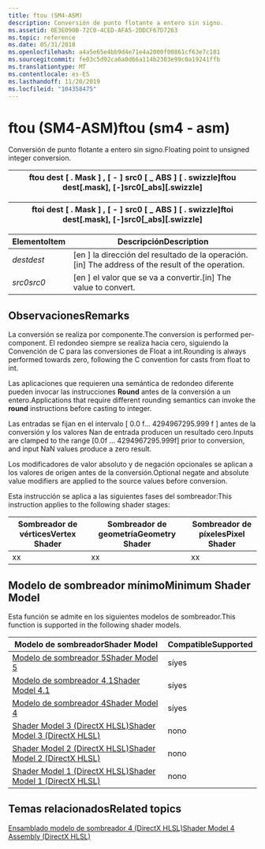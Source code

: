 ```yaml
---
title: ftou (SM4-ASM)
description: Conversión de punto flotante a entero sin signo.
ms.assetid: 0E3E090B-72C0-4CED-AFA5-2DDCF67D7263
ms.topic: reference
ms.date: 05/31/2018
ms.openlocfilehash: a4a5e65e4bb9d4e71e4a2000f00861cf63e7c181
ms.sourcegitcommit: fe03c5d92ca6a0d66a114b2303e99c0a19241ffb
ms.translationtype: MT
ms.contentlocale: es-ES
ms.lasthandoff: 11/20/2019
ms.locfileid: "104358475"
---
```

# <a name="ftou-sm4---asm"></a><span data-ttu-id="3b290-103">ftou (SM4-ASM)</span><span class="sxs-lookup"><span data-stu-id="3b290-103">ftou (sm4 - asm)</span></span>

<span data-ttu-id="3b290-104">Conversión de punto flotante a entero sin signo.</span><span class="sxs-lookup"><span data-stu-id="3b290-104">Floating point to unsigned integer conversion.</span></span>



| <span data-ttu-id="3b290-105">ftou dest \[ . Mask \] , \[ - \] src0 \[ \_ ABS \] \[ . swizzle\]</span><span class="sxs-lookup"><span data-stu-id="3b290-105">ftou dest\[.mask\], \[-\]src0\[\_abs\]\[.swizzle\]</span></span> |
|----------------------------------------------------|



 



| <span data-ttu-id="3b290-106">ftoi dest \[ . Mask \] , \[ - \] src0 \[ \_ ABS \] \[ . swizzle\]</span><span class="sxs-lookup"><span data-stu-id="3b290-106">ftoi dest\[.mask\], \[-\]src0\[\_abs\]\[.swizzle\]</span></span> |
|----------------------------------------------------|



 



| <span data-ttu-id="3b290-107">Elemento</span><span class="sxs-lookup"><span data-stu-id="3b290-107">Item</span></span>                                                            | <span data-ttu-id="3b290-108">Descripción</span><span class="sxs-lookup"><span data-stu-id="3b290-108">Description</span></span>                                                    |
|-----------------------------------------------------------------|----------------------------------------------------------------|
| <span data-ttu-id="3b290-109"><span id="dest"></span><span id="DEST"></span>*dest*</span><span class="sxs-lookup"><span data-stu-id="3b290-109"><span id="dest"></span><span id="DEST"></span>*dest*</span></span><br/> | <span data-ttu-id="3b290-110">\[en \] la dirección del resultado de la operación.</span><span class="sxs-lookup"><span data-stu-id="3b290-110">\[in\] The address of the result of the operation.</span></span> <br/> |
| <span data-ttu-id="3b290-111"><span id="src0"></span><span id="SRC0"></span>*src0*</span><span class="sxs-lookup"><span data-stu-id="3b290-111"><span id="src0"></span><span id="SRC0"></span>*src0*</span></span><br/> | <span data-ttu-id="3b290-112">\[en \] el valor que se va a convertir.</span><span class="sxs-lookup"><span data-stu-id="3b290-112">\[in\] The value to convert.</span></span><br/>                        |



 

## <a name="remarks"></a><span data-ttu-id="3b290-113">Observaciones</span><span class="sxs-lookup"><span data-stu-id="3b290-113">Remarks</span></span>

<span data-ttu-id="3b290-114">La conversión se realiza por componente.</span><span class="sxs-lookup"><span data-stu-id="3b290-114">The conversion is performed per-component.</span></span> <span data-ttu-id="3b290-115">El redondeo siempre se realiza hacia cero, siguiendo la Convención de C para las conversiones de Float a int.</span><span class="sxs-lookup"><span data-stu-id="3b290-115">Rounding is always performed towards zero, following the C convention for casts from float to int.</span></span>

<span data-ttu-id="3b290-116">Las aplicaciones que requieren una semántica de redondeo diferente pueden invocar las instrucciones **Round** antes de la conversión a un entero.</span><span class="sxs-lookup"><span data-stu-id="3b290-116">Applications that require different rounding semantics can invoke the **round** instructions before casting to integer.</span></span>

<span data-ttu-id="3b290-117">Las entradas se fijan en el intervalo \[ 0.0 f... 4294967295.999 f \] antes de la conversión y los valores Nan de entrada producen un resultado cero.</span><span class="sxs-lookup"><span data-stu-id="3b290-117">Inputs are clamped to the range \[0.0f ... 4294967295.999f\] prior to conversion, and input NaN values produce a zero result.</span></span>

<span data-ttu-id="3b290-118">Los modificadores de valor absoluto y de negación opcionales se aplican a los valores de origen antes de la conversión.</span><span class="sxs-lookup"><span data-stu-id="3b290-118">Optional negate and absolute value modifiers are applied to the source values before conversion.</span></span>

<span data-ttu-id="3b290-119">Esta instrucción se aplica a las siguientes fases del sombreador:</span><span class="sxs-lookup"><span data-stu-id="3b290-119">This instruction applies to the following shader stages:</span></span>



| <span data-ttu-id="3b290-120">Sombreador de vértices</span><span class="sxs-lookup"><span data-stu-id="3b290-120">Vertex Shader</span></span> | <span data-ttu-id="3b290-121">Sombreador de geometría</span><span class="sxs-lookup"><span data-stu-id="3b290-121">Geometry Shader</span></span> | <span data-ttu-id="3b290-122">Sombreador de píxeles</span><span class="sxs-lookup"><span data-stu-id="3b290-122">Pixel Shader</span></span> |
|---------------|-----------------|--------------|
| <span data-ttu-id="3b290-123">x</span><span class="sxs-lookup"><span data-stu-id="3b290-123">x</span></span>             | <span data-ttu-id="3b290-124">x</span><span class="sxs-lookup"><span data-stu-id="3b290-124">x</span></span>               | <span data-ttu-id="3b290-125">x</span><span class="sxs-lookup"><span data-stu-id="3b290-125">x</span></span>            |



 

## <a name="minimum-shader-model"></a><span data-ttu-id="3b290-126">Modelo de sombreador mínimo</span><span class="sxs-lookup"><span data-stu-id="3b290-126">Minimum Shader Model</span></span>

<span data-ttu-id="3b290-127">Esta función se admite en los siguientes modelos de sombreador.</span><span class="sxs-lookup"><span data-stu-id="3b290-127">This function is supported in the following shader models.</span></span>



| <span data-ttu-id="3b290-128">Modelo de sombreador</span><span class="sxs-lookup"><span data-stu-id="3b290-128">Shader Model</span></span>                                              | <span data-ttu-id="3b290-129">Compatible</span><span class="sxs-lookup"><span data-stu-id="3b290-129">Supported</span></span> |
|-----------------------------------------------------------|-----------|
| [<span data-ttu-id="3b290-130">Modelo de sombreador 5</span><span class="sxs-lookup"><span data-stu-id="3b290-130">Shader Model 5</span></span>](d3d11-graphics-reference-sm5.md)        | <span data-ttu-id="3b290-131">sí</span><span class="sxs-lookup"><span data-stu-id="3b290-131">yes</span></span>       |
| [<span data-ttu-id="3b290-132">Modelo de sombreador 4,1</span><span class="sxs-lookup"><span data-stu-id="3b290-132">Shader Model 4.1</span></span>](dx-graphics-hlsl-sm4.md)              | <span data-ttu-id="3b290-133">sí</span><span class="sxs-lookup"><span data-stu-id="3b290-133">yes</span></span>       |
| [<span data-ttu-id="3b290-134">Modelo de sombreador 4</span><span class="sxs-lookup"><span data-stu-id="3b290-134">Shader Model 4</span></span>](dx-graphics-hlsl-sm4.md)                | <span data-ttu-id="3b290-135">sí</span><span class="sxs-lookup"><span data-stu-id="3b290-135">yes</span></span>       |
| [<span data-ttu-id="3b290-136">Shader Model 3 (DirectX HLSL)</span><span class="sxs-lookup"><span data-stu-id="3b290-136">Shader Model 3 (DirectX HLSL)</span></span>](dx-graphics-hlsl-sm3.md) | <span data-ttu-id="3b290-137">no</span><span class="sxs-lookup"><span data-stu-id="3b290-137">no</span></span>        |
| [<span data-ttu-id="3b290-138">Shader Model 2 (DirectX HLSL)</span><span class="sxs-lookup"><span data-stu-id="3b290-138">Shader Model 2 (DirectX HLSL)</span></span>](dx-graphics-hlsl-sm2.md) | <span data-ttu-id="3b290-139">no</span><span class="sxs-lookup"><span data-stu-id="3b290-139">no</span></span>        |
| [<span data-ttu-id="3b290-140">Shader Model 1 (DirectX HLSL)</span><span class="sxs-lookup"><span data-stu-id="3b290-140">Shader Model 1 (DirectX HLSL)</span></span>](dx-graphics-hlsl-sm1.md) | <span data-ttu-id="3b290-141">no</span><span class="sxs-lookup"><span data-stu-id="3b290-141">no</span></span>        |



 

## <a name="related-topics"></a><span data-ttu-id="3b290-142">Temas relacionados</span><span class="sxs-lookup"><span data-stu-id="3b290-142">Related topics</span></span>

<dl> <dt>

[<span data-ttu-id="3b290-143">Ensamblado modelo de sombreador 4 (DirectX HLSL)</span><span class="sxs-lookup"><span data-stu-id="3b290-143">Shader Model 4 Assembly (DirectX HLSL)</span></span>](dx-graphics-hlsl-sm4-asm.md)
</dt> </dl>

 

 





